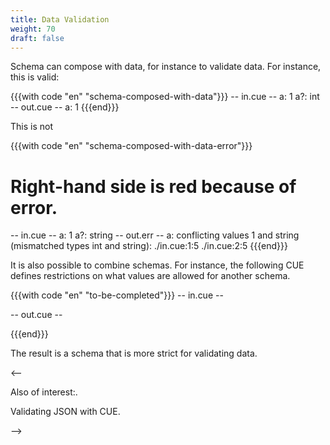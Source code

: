 ```yaml
---
title: Data Validation
weight: 70
draft: false
---
```


Schema can compose with data, for instance to validate data.
For instance, this is valid:

{{{with code "en" "schema-composed-with-data"}}}
-- in.cue --
a:  1
a?: int
-- out.cue --
a: 1
{{{end}}}

This is not

{{{with code "en" "schema-composed-with-data-error"}}}
# Right-hand side is red because of error.
-- in.cue --
a:  1
a?: string
-- out.err --
a: conflicting values 1 and string (mismatched types int and string):
    ./in.cue:1:5
    ./in.cue:2:5
{{{end}}}

It is also possible to combine schemas. For instance, the following CUE defines
restrictions on what values are allowed for another schema.

{{{with code "en" "to-be-completed"}}}
-- in.cue --

-- out.cue --

{{{end}}}

The result is a schema that is more strict for validating data.

<--

Also of interest:.

Validating JSON with CUE.

-->
